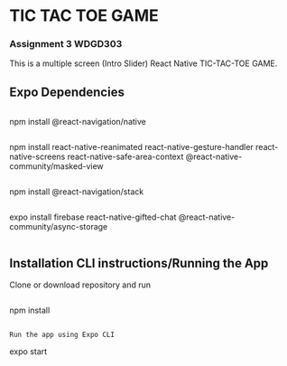 # TIC TAC TOE GAME

### Assignment 3 WDGD303

This is a multiple screen (Intro Slider) React Native TIC-TAC-TOE GAME.




## Expo Dependencies

```

```
npm install @react-navigation/native
```

```
npm install react-native-reanimated react-native-gesture-handler react-native-screens react-native-safe-area-context @react-native-community/masked-view 
```
```
npm install @react-navigation/stack
```
```
expo install firebase react-native-gifted-chat @react-native-community/async-storage
```
```

## Installation CLI instructions/Running the App

Clone or download repository and run

```
```
npm install
```

Run the app using Expo CLI

```
expo start
```

